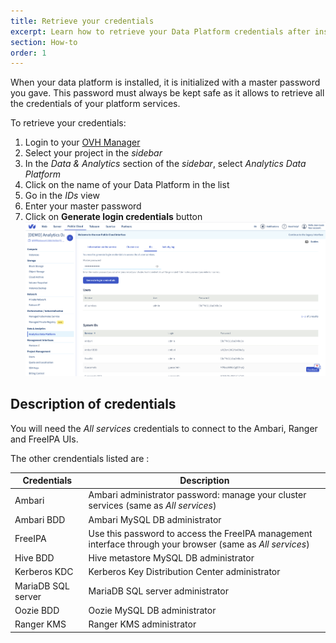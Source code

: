 ```yaml
---
title: Retrieve your credentials
excerpt: Learn how to retrieve your Data Platform credentials after installation
section: How-to
order: 1
---
```


When your data platform is installed, it is initialized with a master password you gave. This password must always be kept safe
as it allows to retrieve all the credentials of your platform services.  

To retrieve your credentials:

1.  Login to your [OVH Manager](https://www.ovh.com/manager/public-cloud/index.html)
2.  Select your project in the *sidebar* 
3.  In the *Data & Analytics* section of the *sidebar*, select *Analytics Data Platform*
4.  Click on the name of your Data Platform in the list
5.  Go in the *IDs* view
6.  Enter your master password
7.  Click on **Generate login credentials** button
![IDs view](images/manager_01.png)

## Description of credentials

You will need the *All services* credentials to connect to the Ambari, Ranger and FreeIPA UIs.

The other crendentials listed are :

Credentials         | Description
--------------------|----------------------------------------------------------
 Ambari             | Ambari administrator password: manage your cluster services (same as *All services*)
 Ambari BDD         | Ambari MySQL DB administrator
 FreeIPA            | Use this password to access the FreeIPA management interface through your browser (same as *All services*)
 Hive BDD           | Hive metastore MySQL DB administrator
 Kerberos KDC       | Kerberos Key Distribution Center administrator
 MariaDB SQL server | MariaDB SQL server administrator
 Oozie BDD          | Oozie MySQL DB administrator
 Ranger KMS         | Ranger KMS administrator
